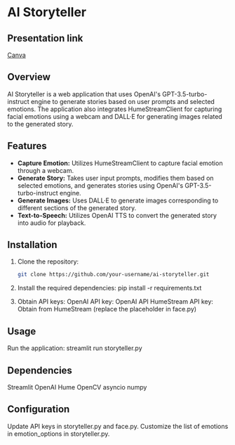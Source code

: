 # AI Storyteller

## Presentation link
[Canva]([https://beta.openai.com/](https://www.canva.com/design/DAF5yqG6E0E/Fd2btwoMmynC9iqwdPWQMw/edit?utm_content=DAF5yqG6E0E&utm_campaign=designshare&utm_medium=link2&utm_source=sharebutton))


## Overview

AI Storyteller is a web application that uses OpenAI's GPT-3.5-turbo-instruct engine to generate stories based on user prompts and selected emotions. The application also integrates HumeStreamClient for capturing facial emotions using a webcam and DALL·E for generating images related to the generated story.

## Features

- **Capture Emotion:** Utilizes HumeStreamClient to capture facial emotion through a webcam.
- **Generate Story:** Takes user input prompts, modifies them based on selected emotions, and generates stories using OpenAI's GPT-3.5-turbo-instruct engine.
- **Generate Images:** Uses DALL·E to generate images corresponding to different sections of the generated story.
- **Text-to-Speech:** Utilizes OpenAI TTS to convert the generated story into audio for playback.

## Installation

1. Clone the repository:

   ```bash
   git clone https://github.com/your-username/ai-storyteller.git
2. Install the required dependencies:
   pip install -r requirements.txt
   
3. Obtain API keys:
    OpenAI API key: OpenAI API
HumeStream API key: Obtain from HumeStream (replace the placeholder in face.py)

## Usage
Run the application:
streamlit run storyteller.py

## Dependencies
Streamlit
OpenAI
Hume
OpenCV
asyncio
numpy

## Configuration

Update API keys in storyteller.py and face.py.
Customize the list of emotions in emotion_options in storyteller.py.

## 

